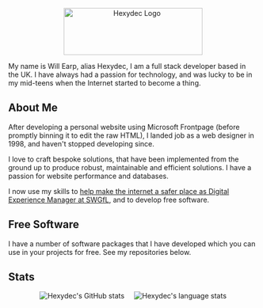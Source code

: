 <p style="text-align:center;">
	<img src="hexydec.svg" alt="Hexydec Logo" width="280" height="95">
</div>

My name is Will Earp, alias Hexydec, I am a full stack developer based in the UK. I have always had a passion for technology, and was lucky to be in my mid-teens when the Internet started to become a thing.

## About Me

After developing a personal website using Microsoft Frontpage (before promptly binning it to edit the raw HTML), I landed job as a web designer in 1998, and haven't stopped developing since.

I love to craft bespoke solutions, that have been implemented from the ground up to produce robust, maintainable and efficient solutions. I have a passion for website performance and databases.

I now use my skills to [help make the internet a safer place as Digital Experience Manager at SWGfL](https://swgfl.org.uk), and to develop free software.

<!--<div style="display:flex;justify-content:center;">
	<a href="https://hexydec.com" style="padding:10px 20px;border:2px solid #ff7801;background:#FFF;color:#000;border-radius:30px;font-weight:bold;font-size:larger">Visit My Portfolio</a>
</div>-->

## Free Software

I have a number of software packages that I have developed which you can use in your projects for free. See my repositories below.

## Stats

<div style="display:flex;justify-content:center;align-items:flex-start;">
	<img src="https://github-readme-stats.vercel.app/api?username=hexydec&count_private=true&theme=radical&custom_title=Hexydec+GitHub+Stats&show_icons=true&hide_rank=true" alt="Hexydec's GitHub stats" style="margin-right:20px">
	<img src="https://github-readme-stats.vercel.app/api/top-langs/?username=hexydec&theme=radical&count_private=true&size_weight=0.5&count_weight=0.5" alt="Hexydec's language stats">
</div>
<!--<canvas width="100%" height="300" id="game"></canvas>
<script src="cellular-automata.js"></script>*_Cellular Automata_*-->